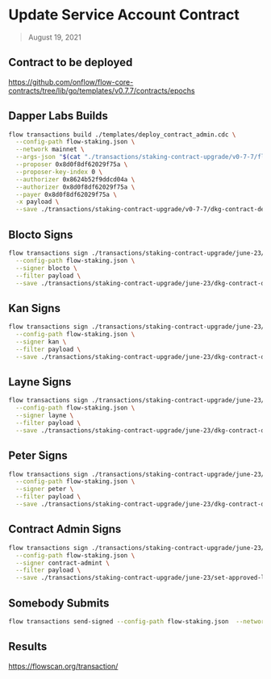 # Update Service Account Contract

> August 19, 2021

## Contract to be deployed

https://github.com/onflow/flow-core-contracts/tree/lib/go/templates/v0.7.7/contracts/epochs

## Dapper Labs Builds

```sh
flow transactions build ./templates/deploy_contract_admin.cdc \
  --config-path flow-staking.json \
  --network mainnet \
  --args-json "$(cat "./transactions/staking-contract-upgrade/v0-7-7/flow-dkg-arguments.json")" \
  --proposer 0x8d0f8df62029f75a \
  --proposer-key-index 0 \
  --authorizer 0x8624b52f9ddcd04a \
  --authorizer 0x8d0f8df62029f75a \
  --payer 0x8d0f8df62029f75a \
  -x payload \
  --save ./transactions/staking-contract-upgrade/v0-7-7/dkg-contract-deployment-v0-7-7-unsigned.rlp
```

## Blocto Signs

```sh
flow transactions sign ./transactions/staking-contract-upgrade/june-23/dkg-contract-deployment-v0-7-7-unsigned.rlp \
  --config-path flow-staking.json \
  --signer blocto \
  --filter payload \
  --save ./transactions/staking-contract-upgrade/june-23/dkg-contract-deployment-v0-7-7-sig-1.rlp
```

## Kan Signs

```sh
flow transactions sign ./transactions/staking-contract-upgrade/june-23/dkg-contract-deployment-v0-7-7-sig-1.rlp \
  --config-path flow-staking.json \
  --signer kan \
  --filter payload \
  --save ./transactions/staking-contract-upgrade/june-23/dkg-contract-deployment-v0-7-7-sig-2.rlp
```

## Layne Signs

```sh
flow transactions sign ./transactions/staking-contract-upgrade/june-23/dkg-contract-deployment-v0-7-7-sig-2.rlp \
  --config-path flow-staking.json \
  --signer layne \
  --filter payload \
  --save ./transactions/staking-contract-upgrade/june-23/dkg-contract-deployment-v0-7-7-sig-3.rlp
```

## Peter Signs

```sh
flow transactions sign ./transactions/staking-contract-upgrade/june-23/dkg-contract-deployment-v0-7-7-sig-3.rlp \
  --config-path flow-staking.json \
  --signer peter \
  --filter payload \
  --save ./transactions/staking-contract-upgrade/june-23/dkg-contract-deployment-v0-7-7-sig-4.rlp
```

## Contract Admin Signs

```sh
flow transactions sign ./transactions/staking-contract-upgrade/june-23/set-approved-list-v0-7-7-sig-4.rlp \
  --config-path flow-staking.json \
  --signer contract-admint \
  --filter payload \
  --save ./transactions/staking-contract-upgrade/june-23/set-approved-list-v0-7-7-sig-complete.rlp
```

## Somebody Submits

```sh
flow transactions send-signed --config-path flow-staking.json  --network mainnet ./transactions/staking-contract-upgrade/june-23/dkg-contract-deployment-v0-7-7-sig-complete.rlp
```

## Results

https://flowscan.org/transaction/
